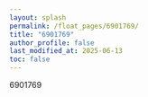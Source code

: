 ```yaml
---
layout: splash
permalink: /float_pages/6901769/
title: "6901769"
author_profile: false
last_modified_at: 2025-06-13
toc: false
---
```

 
6901769
